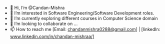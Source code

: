 - 👋 Hi, I’m @Candan-Mishra
- 👀 I’m interested in Software Engineering/Software Development roles.
- 🌱 I’m currently exploring different courses in Computer Science domain
- 💞️ I’m looking to collaborate on ...
- 📫 How to reach me [Email: chandanmishra0288@gmail.com] | [linkedIn: www.linkedin.com/in/chandan-mishraa/] 

<!---
CaMishra/CaMishra is a ✨ special ✨ repository because its `README.md` (this file) appears on your GitHub profile.
You can click the Preview link to take a look at your changes.
--->
